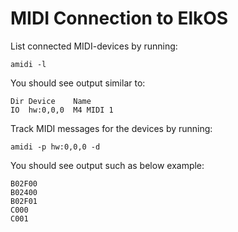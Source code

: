# MIDI Connection to ElkOS

List connected MIDI-devices by running:

```shell
amidi -l
```

You should see output similar to:

```shell
Dir Device    Name
IO  hw:0,0,0  M4 MIDI 1
```

Track MIDI messages for the devices by running:

```shell
amidi -p hw:0,0,0 -d
```

You should see output such as below example:

```shell
B02F00
B02400
B02F01
C000
C001
```
